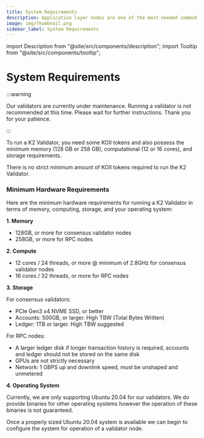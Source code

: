 ```yaml
---
title: System Requirements
description: Application layer nodes are one of the most-needed commodities in Web3.
image: img/thumbnail.png
sidebar_label: System Requirements
---
```


import Description from "@site/src/components/description";
import Tooltip from "@site/src/components/tooltip";

# System Requirements

:::warning

Our validators are currently under maintenance. Running a validator is not recommended at this time. Please wait for further instructions. Thank you for your patience.

:::

<Description
  text="This section gives an overview on the minimum requirement to run a K2 Validator"
/>

To run a K2 Validator, you need some KOII tokens and also possess the minimum memory (128 GB or 258 GB), computational (12 or 16 cores), and storage requirements.

There is no strict minimum amount of KOII tokens required to run the K2 Validator.

### Minimum Hardware Requirements

Here are the minimum hardware requirements for running a K2 Validator in terms of memory, computing, storage, and your operating system:

**1. Memory**

- 128GB, or more for consensus validator nodes
- 258GB, or more for RPC nodes

**2. Compute**

- 12 cores / 24 threads, or more @ minimum of 2.8GHz for consensus validator nodes
- 16 cores / 32 threads, or more for RPC nodes

**3. Storage**

For consensus validators:

- PCIe Gen3 x4 NVME SSD, or better
- Accounts: 500GB, or larger. High TBW (Total Bytes Written)
- Ledger: 1TB or larger. High TBW suggested

For RPC nodes:

- A larger ledger disk if longer transaction history is required, accounts and ledger should not be stored on the same disk
- GPUs are not strictly necessary
- Network: 1 GBPS up and downlink speed, must be unshaped and unmetered

**4. Operating System**

Currently, we are only supporting Ubuntu 20.04 for our validators. We do provide binaries for other operating systems however the operation of these binaries is not guaranteed.

Once a properly sized Ubuntu 20.04 system is available we can begin to configure the system for operation of a validator node.
